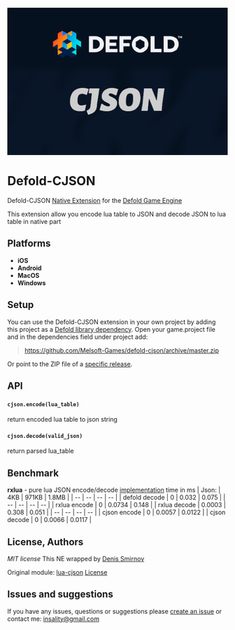 ![](docs/logo.png)

# Defold-CJSON

Defold-CJSON [Native Extension](https://www.defold.com/manuals/extensions/) for the [Defold Game Engine](https://www.defold.com) 

This extension allow you encode lua table to JSON and decode JSON to lua table in native part


## Platforms

* **iOS**
* **Android**
* **MacOS**
* **Windows**

## Setup

You can use the Defold-CJSON extension in your own project by adding this project as a [Defold library dependency](https://www.defold.com/manuals/libraries/). Open your game.project file and in the dependencies field under project add:

> https://github.com/Melsoft-Games/defold-cjson/archive/master.zip

Or point to the ZIP file of a [specific release](https://github.com/Melsoft-Games/defold-cjson/releases).

## API

#### `cjson.encode(lua_table)`
return encoded lua table to json string

#### `cjson.decode(valid_json)`
return parsed lua_table 


## Benchmark
**rxlua** - pure lua JSON encode/decode [implementation](https://github.com/rxi/json.lua)
time in ms
| Json: | 4KB | 971KB | 1.8MB |
| -- | -- | -- | -- |
| defold decode  |  0  		|  0.032  	|  0.075  |
|  -- 			 |  --  	| --   		| --		|
|  rxlua encode  |  0  		|  0.0734  	|  0.148  |
|  rxlua decode  |  0.0003  |  0.308  	|  0.051  |
|  -- 			 |  --  	| --   		| --		|
|  cjson encode  |  0  		|  0.0057  	|  0.0122  |
|  cjson decode  |  0  		|  0.0066  	|  0.0117  |



## License, Authors
*MIT license*
This NE wrapped by [Denis Smirnov](https://github.com/trouble1337)

Original module: [lua-cjson](https://github.com/mpx/lua-cjson)
[License](https://github.com/mpx/lua-cjson/blob/master/LICENSE)

## Issues and suggestions

If you have any issues, questions or suggestions please [create an issue](https://github.com/Melsoft-Games/defold-cjson/issues) or contact me: insality@gmail.com
